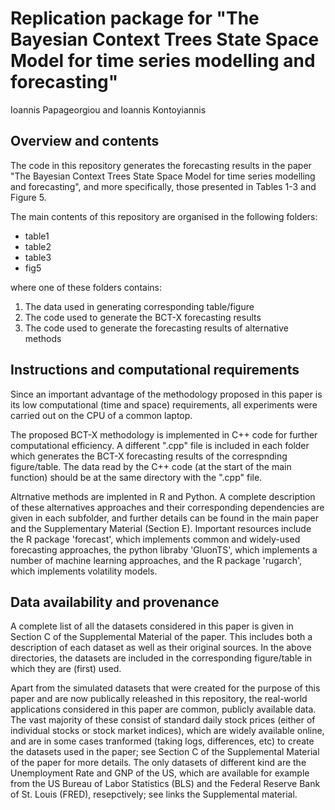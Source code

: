 # Replication package for "The Bayesian Context Trees State Space Model for time series modelling and forecasting"

Ioannis Papageorgiou and Ioannis Kontoyiannis

## Overview and contents

The code in this repository generates the forecasting results in the paper "The Bayesian Context Trees State Space Model for time series modelling and forecasting", and more specifically, those presented in Tables 1-3 and Figure 5.

The main contents of this repository are organised in the following folders:

* table1
* table2
* table3
* fig5

where one of these folders contains: 

1) The data used in generating corresponding table/figure
2) The code used to generate the BCT-X forecasting results
3) The code used to generate the forecasting results of alternative methods

## Instructions and computational requirements

Since an important advantage of the methodology proposed in this paper is its low computational (time and space) requirements, all experiments were carried out on the CPU of a common laptop.

The proposed BCT-X methodology is implemented in C++ code for further computational efficiency. A different ".cpp" file is included in each folder which generates the BCT-X forecasting results of the correspnding figure/table. The data read by the C++ code (at the start of the main function) should be at the same directory with the ".cpp" file.

Altrnative methods are implented in R and Python. A complete description of these alternatives approaches and their corresponding dependencies are given in each subfolder, and further details can be found in the main paper and the Supplementary Material (Section E). Important resources include the R package 'forecast', which implements common and widely-used forecasting approaches, the python libraby 'GluonTS', which implements a number of machine learning approaches, and the R package 'rugarch', which implements volatility models.

## Data availability and provenance

A complete list of all the datasets considered in this paper is given in Section C of the Supplemental Material of the paper. This includes both a description of each dataset as well as their original sources. In the above directories, the datasets are included in the corresponding figure/table in which they are (first) used.

Apart from the simulated datasets that were created for the purpose of this paper and are now publically releashed in this repository, the real-world applications considered in this paper are common, publicly available data. The vast majority of these consist of standard daily stock prices (either of individual stocks or stock market indices), which are widely available online, and are in some cases tranformed (taking logs, differences, etc) to create the datasets used in the paper; see Section C of the Supplemental Material of the paper for more details. The only datasets of different kind are the Unemployment Rate and GNP of the US, which are available for example from the US Bureau of Labor Statistics (BLS) and the Federal Reserve Bank of St. Louis (FRED), resepctively; see links the Supplemental material. 


